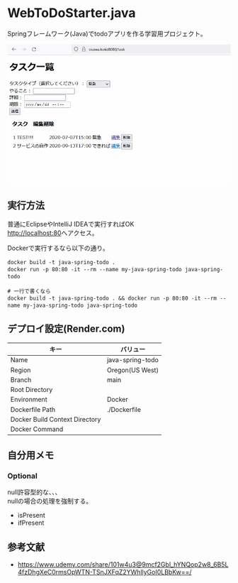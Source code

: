 # WebToDoStarter.java

Springフレームワーク(Java)でtodoアプリを作る学習用プロジェクト。  

![成果物](./.development/fruits/todo.gif)  

## 実行方法

普通にEclipseやIntelliJ IDEAで実行すればOK  
<http://localhost:80>へアクセス。  

Dockerで実行するなら以下の通り。  

```shell
docker build -t java-spring-todo .
docker run -p 80:80 -it --rm --name my-java-spring-todo java-spring-todo

# 一行で書くなら
docker build -t java-spring-todo . && docker run -p 80:80 -it --rm --name my-java-spring-todo java-spring-todo
```

## デプロイ設定(Render.com)

| キー | バリュー |
| ---- | ---- |
| Name | java-spring-todo |
| Region | Oregon(US West) |
| Branch | main |
| Root Directory |  |
| Environment | Docker |
| Dockerfile Path | ./Dockerfile |
| Docker Build Context Directory |  |
| Docker Command |  |

## 自分用メモ

### Optional

null許容型的な、、、  
nullの場合の処理を強制する。  

- isPresent
- ifPresent

## 参考文献

- <https://www.udemy.com/share/101w4u3@9mcf2Gbl_hYNQop2w8_6B5L4fzDhgXeC0rmsOpWTN-TSnJXFqZ2YWhllyGoI0LBbKw==/>

